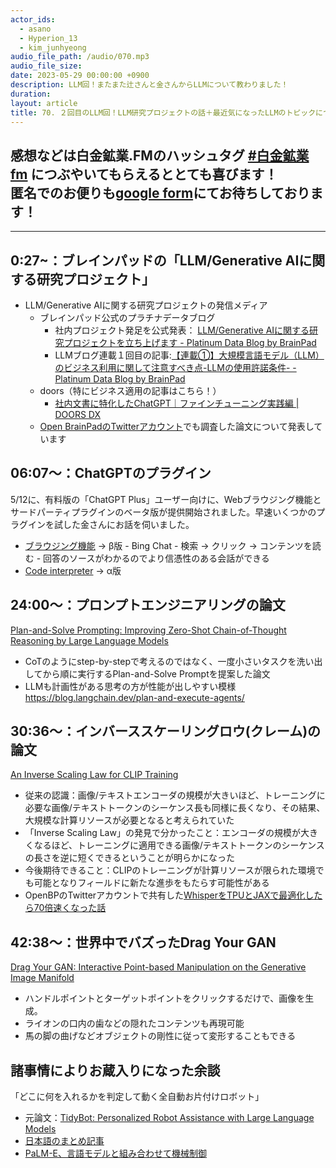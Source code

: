 ```yaml
---
actor_ids:
  - asano
  - Hyperion_13
  - kim_junhyeong
audio_file_path: /audio/070.mp3
audio_file_size: 
date: 2023-05-29 00:00:00 +0900
description: LLM回！またまた辻さんと金さんからLLMについて教わりました！
duration: 
layout: article
title: 70. ２回目のLLM回！LLM研究プロジェクトの話＋最近気になったLLMのトピックについて
---
```

感想などは白金鉱業.FMのハッシュタグ [#白金鉱業fm](https://twitter.com/search?q=%23%E7%99%BD%E9%87%91%E9%89%B1%E6%A5%ADfm&src=typed_query) につぶやいてもらえるととても喜びます！  
匿名でのお便りも[google form](https://forms.gle/pRVNhjrhk8F88T228)にてお待ちしております！  
---
---
## 0:27~：ブレインパッドの「LLM/Generative AIに関する研究プロジェクト」
- LLM/Generative AIに関する研究プロジェクトの発信メディア
    -  ブレインパッド公式のプラチナデータブログ
        - 社内プロジェクト発足を公式発表： [LLM/Generative AIに関する研究プロジェクトを立ち上げます - Platinum Data Blog by BrainPad](https://blog.brainpad.co.jp/entry/2023/05/15/153006)
        - LLMブログ連載１回目の記事:[【連載①】大規模言語モデル（LLM）のビジネス利用に関して注意すべき点-LLMの使用許諾条件- - Platinum Data Blog by BrainPad](https://blog.brainpad.co.jp/entry/2023/05/16/153000)
    -  doors（特にビジネス適用の記事はこちら！）
        -  [社内文書に特化したChatGPT｜ファインチューニング実践編 | DOORS DX](https://www.brainpad.co.jp/doors/knowledge/01_chatgpt_fine_tuning_internal_documents/)
    -  [Open BrainPadのTwitterアカウント](https://twitter.com/Open_BrainPad)でも調査した論文について発表しています

## 06:07〜：ChatGPTのプラグイン
5/12に、有料版の「ChatGPT Plus」ユーザー向けに、Webブラウジング機能とサードパーティプラグインのベータ版が提供開始されました。早速いくつかのプラグインを試した金さんにお話を伺いました。
- [ブラウジング機能](https://openai.com/blog/chatgpt-plugins#browsing) → β版
            - Bing Chat
            - 検索 → クリック → コンテンツを読む
            - 回答のソースがわかるのでより信憑性のある会話ができる
- [Code interpreter](https://openai.com/blog/chatgpt-plugins#code-interpreter) → α版


## 24:00〜：プロンプトエンジニアリングの論文
[Plan-and-Solve Prompting: Improving Zero-Shot Chain-of-Thought Reasoning by Large Language Models](https://paperswithcode.com/paper/plan-and-solve-prompting-improving-zero-shot)
- CoTのようにstep-by-stepで考えるのではなく、一度小さいタスクを洗い出してから順に実行するPlan-and-Solve Promptを提案した論文
- LLMも計画性がある思考の方が性能が出しやすい模様
https://blog.langchain.dev/plan-and-execute-agents/

## 30:36〜：インバーススケーリングロウ(クレーム)の論文
[An Inverse Scaling Law for CLIP Training](https://paperswithcode.com/paper/an-inverse-scaling-law-for-clip-training)
- 従来の認識：画像/テキストエンコーダの規模が大きいほど、トレーニングに必要な画像/テキストトークンのシーケンス長も同様に長くなり、その結果、大規模な計算リソースが必要となると考えられていた
- 「Inverse Scaling Law」の発見で分かったこと：エンコーダの規模が大きくなるほど、トレーニングに適用できる画像/テキストトークンのシーケンスの長さを逆に短くできるということが明らかになった
- 今後期待できること：CLIPのトレーニングが計算リソースが限られた環境でも可能となりフィールドに新たな進歩をもたらす可能性がある
- OpenBPのTwitterアカウントで共有した[WhisperをTPUとJAXで最適化したら70倍速くなった話](https://twitter.com/Open_BrainPad/status/1649210122797973504?s=20)

## 42:38〜：世界中でバズったDrag Your GAN
[Drag Your GAN: Interactive Point-based Manipulation on the
Generative Image Manifold](https://arxiv.org/pdf/2305.10973.pdf)
- ハンドルポイントとターゲットポイントをクリックするだけで、画像を生成。
- ライオンの口内の歯などの隠れたコンテンツも再現可能
- 馬の脚の曲げなどオブジェクトの剛性に従って変形することもできる

## 諸事情によりお蔵入りになった余談
「どこに何を入れるかを判定して動く全自動お片付けロボット」
- 元論文：[TidyBot: Personalized Robot Assistance with Large Language Models](https://arxiv.org/abs/2305.05658)
- [日本語のまとめ記事](https://levtech.jp/media/article/column/detail_239/)
- [PaLM-E、言語モデルと組み合わせて機械制御](https://palm-e.github.io/)